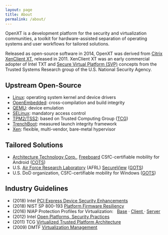 ```yaml
---
layout: page
title: About
permalink: /about/
---
```


OpenXT is a development platform for the security and virtualization communities, a toolkit for hardware-assisted separation of operating systems and user workflows for tailored solutions.

Released as open-source software in 2014, OpenXT was derived from [Citrix XenClient XT](https://web.archive.org/web/20130529200255/http://www.citrix.com:80/news/announcements/may-2011/citrix-announces-xenclient-2-and-xenclient-xt.html), released in 2011.  XenClient XT was an early commercial adopter of Intel TXT and [Secure Virtual Platform (SVP)](https://github.com/OpenXT/docs/raw/master/presentations/2016-06-07-openxt-summit/03%20-%20Loscocco%20-%20Virtual%20Platform%20Research.pdf) concepts from the Trusted Systems Research group of the U.S. National Security Agency.

## Upstream Open-Source

- [Linux](https://kernel.org): operating system kernel and device drivers
- [OpenEmbedded](https://openembedded.org): cross-compilation and build integrity
- [QEMU](https://www.qemu.org/): device emulation
- [SELinux](https://selinuxproject.org): mandatory access control
- [TPM2/TSS2](https://github.com/tpm2-software): based on Trusted Computing Group ([TCG](https://trustedcomputinggroup.org/))
- [TrenchBoot](https://github.com/TrenchBoot/documentation): measured launch integrity framework
- [Xen](https://xenproject.org): flexible, multi-vendor, bare-metal hypervisor

## Tailored Solutions

- [Architecture Technology Corp.](https://www.atcorp.com), [Freeboard](https://openxt.atlassian.net/wiki/download/attachments/698613761/Freeboard-openxt-public.pdf?api=v2) CSfC-certifiable mobility for Android ([COTS](https://en.wikipedia.org/wiki/Commercial_off-the-shelf))
- U.S. [Air Force Research Laboratory](https://afresearchlab.com/) (AFRL) [SecureView](https://www.platformsecuritysummit.com/2018/speaker/pearson/PSEC2018-SecureView-Overview.pdf) ([GOTS](https://en.wikipedia.org/wiki/Government_off-the-shelf))
- U.S. DoD organization, CSfC-certifiable mobility for Windows ([GOTS](https://en.wikipedia.org/wiki/Government_off-the-shelf))

## Industry Guidelines

- (2018) Intel [PCI Express Device Security Enhancements](https://www.intel.com/content/dam/www/public/us/en/documents/reference-guides/pcie-device-security-enhancements.pdf)
- (2018) NIST SP 800-193 [Platform Firmware Resiliency](https://csrc.nist.gov/publications/detail/sp/800-193/final)
- (2016) NIAP Protection Profiles for Virtualization: &nbsp; [Base](https://www.niap-ccevs.org/Profile/Info.cfm?id=408) &middot; [Client ](https://www.niap-ccevs.org/Profile/Info.cfm?PPID=409&id=409) &middot; [Server](https://www.niap-ccevs.org/Profile/Info.cfm?PPID=388&id=388)
- (2012) Intel [Open Platforms, Security Practices](https://firmware.intel.com/sites/default/files/resources/Platform_Security_Review_Intel_Cisco_White_Paper.pdf)
- (2011) TCG [Virtualized Trusted Platform Architecture](https://trustedcomputinggroup.org/resource/virtualized-trusted-platform-architecture-specification/)
- (2009) DMTF [Virtualization Management](https://www.dmtf.org/standards/vman)
